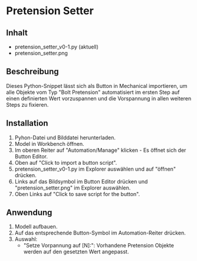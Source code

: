 # Pretension Setter

## Inhalt
- pretension_setter_v0-1.py (aktuell)
- pretension_setter.png

## Beschreibung
Dieses Python-Snippet lässt sich als Button in Mechanical importieren, um alle Objekte vom Typ "Bolt Pretension" automatisiert im ersten Step auf einen definierten Wert vorzuspannen und die Vorspannung in allen weiteren Steps zu fixieren.

## Installation
1. Pyhon-Datei und Bilddatei herunterladen.
2. Model in Workbench öffnen.
3. Im oberen Reiter auf "Automation/Manage" klicken - Es öffnet sich der Button Editor.
4. Oben auf "Click to import a button script".
5. pretension_setter_v0-1.py im Explorer auswählen und auf "öffnen" drücken.
6. Links auf das Bildsymbol im Button Editor drücken und "pretension_setter.png" im Explorer auswählen.
7. Oben Links auf "Click to save script for the button".

## Anwendung
1. Modell aufbauen.
3. Auf das entsprechende Button-Symbol im Automation-Reiter drücken.
4. Auswahl:
   - "Setze Vorpannung auf [N]:": Vorhandene Pretension Objekte werden auf den gesetzten Wert angepasst.

